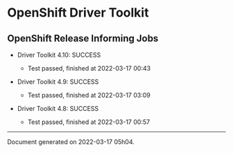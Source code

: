 
OpenShift Driver Toolkit
========================

OpenShift Release Informing Jobs
--------------------------------



* Driver Toolkit 4.10: SUCCESS
  - Test passed, finished at 2022-03-17 00:43



* Driver Toolkit 4.9: SUCCESS
  - Test passed, finished at 2022-03-17 03:09



* Driver Toolkit 4.8: SUCCESS
  - Test passed, finished at 2022-03-17 00:57

---
Document generated on 2022-03-17 05h04.
